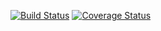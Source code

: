 [![Build Status](https://travis-ci.org/morfeush22/ads-b.svg?branch=master)](https://travis-ci.org/morfeush22/ads-b)
[![Coverage Status](https://coveralls.io/repos/github/morfeush22/ads-b/badge.svg?branch=master)](https://coveralls.io/github/morfeush22/ads-b?branch=master)

